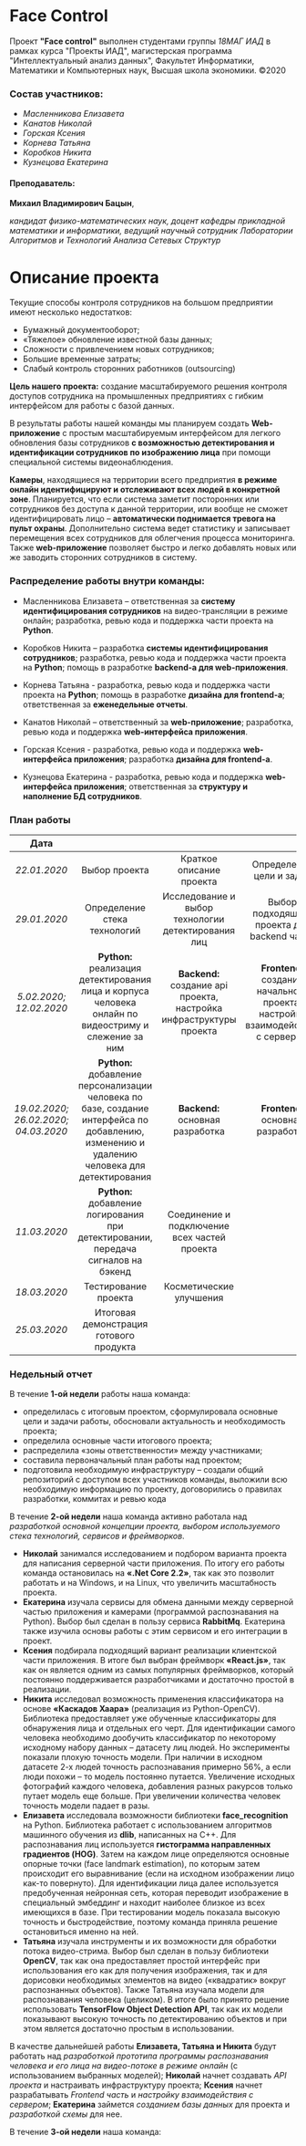 ﻿# Face Control

Проект **"Face control"** выполнен студентами группы _18МАГ ИАД_ в рамках курса "Проекты ИАД", магистерская программа "Интеллектуальный анализ данных", Факультет Информатики, Математики и Компьютерных наук, Высшая школа экономики. &copy;2020

### **Состав участников:**
* _Масленникова Елизавета_
* _Канатов Николай_
* _Горская Ксения_
* _Корнева Татьяна_
* _Коробков Никита_
* _Кузнецова Екатерина_

#### Преподаватель: 

**Михаил Владимирович Бацын**, 

_кандидат физико-математических наук, доцент кафедры прикладной математики и информатики, ведущий научный сотрудник Лаборатории Алгоритмов и Технологий Анализа Сетевых Структур_

# Описание проекта

Текущие способы контроля сотрудников на большом предприятии имеют несколько недостатков: 
* Бумажный документооборот;
* «Тяжелое» обновление известной базы данных;
* Сложности с привлечением новых сотрудников;
* Большие временные затраты;
* Слабый контроль сторонних работников (outsourcing)
 
**Цель нашего проекта:** создание масштабируемого решения контроля доступов сотрудника на промышленных предприятиях с гибким интерфейсом для работы с базой данных. 

В результаты работы нашей команды мы планируем создать **Web-приложение** с простым масштабируемым интерфейсом для легкого обновления базы сотрудников **с возможностью детектирования и идентификации сотрудников по изображению лица** при помощи специальной системы видеонаблюдения.

**Камеры**, находящиеся на территории всего предприятия **в режиме онлайн идентифицируют и отслеживают всех людей в конкретной зоне**. Планируется, что если система заметит посторонних или сотрудников без доступа к данной территории, или вообще не сможет идентифицировать лицо – **автоматически поднимается тревога на пульт охраны**.
Дополнительно система ведет статистику и записывает перемещения всех сотрудников для облегчения процесса мониторинга. 
Также **web-приложение** позволяет быстро и легко добавлять новых или же заводить сторонних сотрудников в систему.


### Распределение работы внутри команды:
* Масленникова Елизавета – ответственная за **систему идентифицирования сотрудников** на видео-трансляции в режиме онлайн; разработка, ревью кода и поддержка части проекта на **Python**.

* Коробков Никита – разработка **системы идентифицирования сотрудников**; разработка, ревью кода и поддержка части проекта на **Python**; помощь в разработке **backend-а для web-приложения**.

* Корнева Татьяна - разработка, ревью кода и поддержка части проекта на **Python**; помощь в разработке **дизайна для frontend-а**; ответственная за **еженедельные отчеты**.

* Канатов Николай – ответственный за **web-приложение**; разработка, ревью кода и поддержка **web-интерфейса приложения**.

* Горская Ксения - разработка, ревью кода и поддержка **web-интерфейса приложения**; разработка **дизайна для frontend-а**.

* Кузнецова Екатерина - разработка, ревью кода и поддержка **web-интерфейса приложения**; ответственная за **структуру и наполнение БД сотрудников**.


### План работы

| **Дата** | | | | |
|:-------------:|:------------------:|:-----:|:-----:|:-----:|
| _22.01.2020_ | Выбор проекта | Краткое описание проекта | Определение цели и задач | Создание общего репозитория |
| _29.01.2020_ | Определение стека технологий | Исследование и выбор технологии детектирования лиц | Выбор подходящего проекта для backend части |  |
| _5.02.2020; 12.02.2020_ | **Python:** реализация детектирования лица и корпуса человека онлайн по видеостриму и слежение за ним | **Backend:** создание api проекта, настройка инфраструктуры проекта | **Frontend:** создание начального проекта, настройка взаимодействия с сервером | **БД:** Определение схемы используемой базы данных, заполнение тестовыми данными |
| _19.02.2020; 26.02.2020; 04.03.2020_ | **Python:** добавление персонализации человека по базе, создание интерфейса по добавлению, изменению и удалению человека для детектирования | **Backend:** основная разработка | **Frontend:** основная разработка | |
| _11.03.2020_ | **Python:** добавление логирования при детектировании, передача сигналов на бэкенд | Соединение и подключение всех частей проекта | | |
| _18.03.2020_ | Тестирование проекта | Косметические улучшения | | |
| _25.03.2020_ | Итоговая демонстрация готового продукта | | | |


### Недельный отчет 

В течение **1-ой недели** работы наша команда: 
* определилась с итоговым проектом, сформулировала основные цели и задачи работы, обосновали актуальность и необходимость проекта; 
* определила основные части итогового проекта; 
* распределила «зоны ответственности» между участниками;
* составила первоначальный план работы над проектом; 
* подготовила необходимую инфраструктуру – создали общий репозиторий с доступом всех участников команды, выложили всю необходимую информацию по проекту, договорились о правилах разработки, коммитах и ревью кода

В течение **2-ой недели** наша команда активно работала над *разработкой основной концепции проекта, выбором используемого стека технологий, сервисов и фреймворков*. 

* **Николай** занимался исследованием и подбором варианта проекта для написания серверной части приложения. По итогу его работы команда остановилась на **«.Net Core 2.2»**, так как это позволит работать и на Windows, и на Linux, что увеличить масштабность проекта. 
* **Екатерина** изучала сервисы для обмена данными между серверной частью приложения и камерами (программой распознавания на Python). Выбор был сделан в пользу сервиса **RabbitMq**. Екатерина также изучила основы работы с этим сервисом и его интеграции в проект.
* **Ксения** подбирала подходящий вариант реализации клиентской части приложения. В итоге был выбран фреймворк **«React.js»**, так как он является одним из самых популярных фреймворков, который постоянно поддерживается разработчиками и достаточно простой в реализации.
* **Никита** исследовал возможность применения классификатора на основе **«Каскадов Хаара»** (реализация из Python-OpenCV). Библиотека предоставляет уже обученные классификаторы для обнаружения лица и отдельных его черт. Для идентификации самого человека необходимо дообучить классификатор по некоторому исходному набору данных – датасету лиц людей. Но эксперименты показали плохую точность модели. При наличии в исходном датасете 2-х людей точность распознавания примерно 56%, а если люди похожи – то модель постоянно путается. Увеличение исходных фотографий каждого человека, добавления разных ракурсов только путает модель еще больше. При увеличении количества человек точность модели падает в разы. 
* **Елизавета** исследовала возможности библиотеки **face_recognition** на Python. Библиотека работает с использованием алгоритмов машинного обучения из **dlib**, написанных на С++. Для распознавания лиц используется **гистограмма направленных градиентов (HOG)**. Затем на каждом лице определяются основные опорные точки (face landmark estimation), по которым затем происходит его выравнивание (если на исходном изображении лицо как-то повернуто). Для идентификации лица далее используется предобученная нейронная сеть, которая переводит изображение в специальный эмбеддинг и находит наиболее близкое из всех имеющихся в базе. При тестировании модель показала высокую точность и быстродействие, поэтому команда приняла решение остановиться именно на ней.
* **Татьяна** изучала инструменты и их возможности для обработки потока видео-стрима. Выбор был сделан в пользу библиотеки **OpenCV**, так как она предоставляет простой интерфейс при использования его как для получения изображения, так и для дорисовки необходимых элементов на видео («квадратик» вокруг распознанных объектов). Также Татьяна изучала модели для распознавания человека (целиком). В итоге было принято решение использовать **TensorFlow Object Detection API**, так как их модели показывают высокую точность по детектированию объектов и при этом является достаточно простым в использовании. 

В качестве дальнейшей работы **Елизавета, Татьяна и Никита** будут работать над _разработкой прототипа программы распознавания человека и его лица на видео-потоке в режиме онлайн_ (с использованием выбранных моделей); **Николай** начнет создавать _API проекта_ и настраивать инфраструктуру проекта; **Ксения** начнет разрабатывать _Frontend часть_ и _настройку взаимодействия с сервером_; **Екатерина** займется _созданием базы данных_ для проекта и _разработкой схемы_ для нее.

В течение **3-ой недели** наша команда: